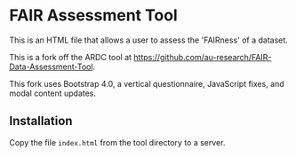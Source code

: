 FAIR Assessment Tool
====================

This is an HTML file that allows a user to assess the 'FAIRness' of a dataset.

This is a fork off the ARDC tool at https://github.com/au-research/FAIR-Data-Assessment-Tool. 

This fork uses Bootstrap 4.0, a vertical questionnaire, JavaScript fixes, and modal content updates.

Installation
------------

Copy the file `index.html` from the tool directory
to a server.

